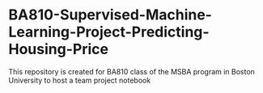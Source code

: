 # BA810-Supervised-Machine-Learning-Project-Predicting-Housing-Price
This repository is created for BA810 class of the MSBA program in Boston University to host a team project notebook

